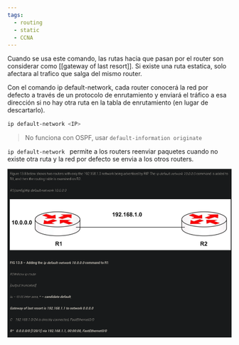 ```yaml
---
tags:
  - routing
  - static
  - CCNA
---
```


Cuando se usa este comando, las rutas hacia que pasan por el router son considerar como [[gateway of last resort]]. Si existe una ruta estatica, solo afectara al trafico que salga del mismo router. 

Con el comando ip default-network, cada router conocerá la red por defecto a través de un protocolo de enrutamiento y enviará el tráfico a esa dirección si no hay otra ruta en la tabla de enrutamiento (en lugar de descartarlo).

``` bash
ip default-network <IP> 
```

> No funciona con OSPF, usar `default-information originate`

`ip default-network ` permite a los routers reenviar paquetes cuando no existe otra ruta y la red por defecto se envia a los otros routers. 


![](_anexos_/Screenshot%20from%202024-01-29%2015-06-35.png)



